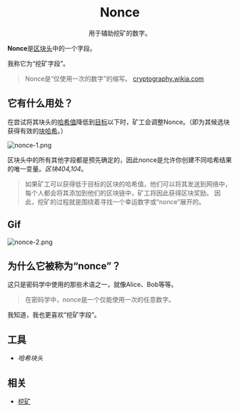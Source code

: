 # <center>Nonce</center>
<center>用于辅助挖矿的数字。</center>

**Nonce**是[区块头](../block-header.md)中的一个字段。

我称它为“挖矿字段”。

>Nonce是“仅使用一次的数字”的缩写。
[cryptography.wikia.com](http://cryptography.wikia.com/wiki/Cryptographic_nonce)

## 它有什么用处？
在尝试将其块头的[哈希值](../../../Other/Hash%20Function/Hash%20Function.md)降低到[目标](../../../Mining/Target/Target.md)以下时，矿工会调整Nonce。（即为其候选块获得有效的[块哈希](../../block-hash/block-hash.md)。）

![nonce-1.png](img/Nonce-1.gif)

区块头中的所有其他字段都是预先确定的，因此nonce是允许你创建不同哈希结果的唯一变量。*区块404,104*。

>如果矿工可以获得低于目标的区块的哈希值，他们可以将其发送到网络中，每个人都会将其添加到他们的区块链中，矿工将因此获得区块奖励。
因此，挖矿的过程就是围绕着寻找一个幸运数字或“nonce”展开的。

## Gif
![nonce-2.png](img/Nonce-2%20(1).gif)

## 为什么它被称为“nonce”？
这只是密码学中使用的那些术语之一，就像Alice、Bob等等。

>在密码学中，nonce是一个仅能使用一次的任意数字。

我知道，我也更喜欢“挖矿字段”。

## 工具

* *哈希块头*

## 相关

* [挖矿](../../../Mining/Mining.md)